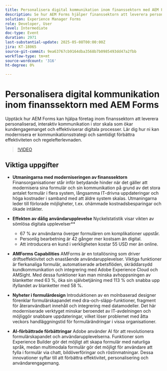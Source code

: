 ```yaml
---
title: Personalisera digital kommunikation inom finanssektorn med AEM Forms
description: Se hur AEM Forms hjälper finanssektorn att leverera personaliserad, skalbar kommunikation som ökar engagemanget, effektiviteten och regelefterlevnaden.
solution: Experience Manager Forms
role: Developer, User
level: Intermediate
doc-type: Event
duration: 2971
last-substantial-update: 2025-05-08T00:00:00Z
jira: KT-18065
source-git-commit: 9ea63767cb9164dba3568b7b0985493dd47a2fbb
workflow-type: tm+mt
source-wordcount: '316'
ht-degree: 0%

---
```



# Personalisera digital kommunikation inom finanssektorn med AEM Forms

Upptäck hur AEM Forms kan hjälpa företag inom finanssektorn att leverera personaliserad, interaktiv kommunikation i stor skala som ökar kundengagemanget och effektiviserar digitala processer. Lär dig hur ni kan modernisera er kommunikationsstrategi och samtidigt förbättra effektiviteten och regelefterlevnaden.

>[!VIDEO](https://video.tv.adobe.com/v/3458104/?learn=on&enablevpops)

## Viktiga uppgifter

* **Utmaningarna med moderniseringen av finanssektorn** Finansorganisationer står inför betydande hinder när det gäller att modernisera sina formulär och sin kommunikation på grund av det stora antalet formulär i flera system, långsamma IT-drivna uppdateringar och höga kostnader i samband med att äldre system skalas. Utmaningarna leder till förlorade möjligheter, t.ex. ohämmade kostnadsbesparingar och ökade intäkter.

* **Effekten av dålig användarupplevelse** Nyckelstatistik visar vikten av sömlösa digitala upplevelser**

   * 67 % av användarna överger formulären om komplikationer uppstår.
   * Personlig bearbetning är 42 gånger mer kostsam än digital.
   * Att introducera en kund i verkligheten kostar 55 USD mer än online.

* **AMForms Capabilities** AMForms är en totallösning som driver driftseffektivitet och enastående användarupplevelser. Viktiga funktioner är flerkanaliga formulär, automatiserade arbetsflöden, skräddarsydd kundkommunikation och integrering med Adobe Experience Cloud och AMSight. Med dessa funktioner kan man minska avhoppsningen av blanketter med 63 %, öka sin självbetjäning med 113 % och snabba upp ifyllandet av blanketter med 58 %.

* **Nyheter i formulärdesign** Introduktionen av en molnbaserad designer förenklar formulärskapandet med dra-och-släpp-funktioner, fragment för återanvändbart innehåll och integrering med datamodeller. Det här moderniserade verktyget minskar beroendet av IT-avdelningen och möjliggör snabbare uppdateringar, vilket löser problemet med åtta veckors handläggningstid för formulärändringar i vissa organisationer.

* **AI-förbättrade förbättringar** Adobe använder AI för att revolutionera formulärskapandet och användarupplevelserna. Funktioner som Experience Builder gör det möjligt att skapa formulär med naturliga språk, medan multimodala formulär gör det möjligt för användare att fylla i formulär via chatt, bildöverföringar och röstinmatningar. Dessa innovationer syftar till att förbättra effektivitet, personalisering och användarengagemang.